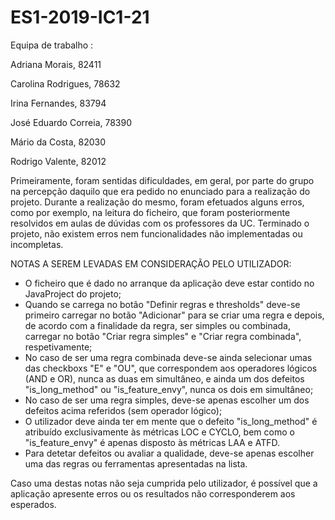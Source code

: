 # ES1-2019-IC1-21
Equipa de trabalho :

Adriana Morais, 82411

Carolina Rodrigues, 78632

Irina Fernandes, 83794

José Eduardo Correia, 78390 

Mário da Costa, 82030

Rodrigo Valente, 82012


  Primeiramente, foram sentidas dificuldades, em geral, por parte do grupo na percepção daquilo que era pedido no enunciado para a realização do projeto. Durante a realização do mesmo, foram efetuados alguns erros, como por exemplo, na leitura do ficheiro, que foram posteriormente resolvidos em aulas de dúvidas com os professores da UC. Terminado o projeto, não existem erros nem funcionalidades não implementadas ou incompletas.

  NOTAS A SEREM LEVADAS EM CONSIDERAÇÃO PELO UTILIZADOR:

  * O ficheiro que é dado no arranque da aplicação deve estar contido no JavaProject do projeto;
  * Quando se carrega no botão "Definir regras e thresholds" deve-se primeiro carregar no botão "Adicionar" para se criar uma regra e depois, de acordo com a finalidade da regra, ser simples ou combinada, carregar no botão "Criar regra simples" e "Criar regra combinada", respetivamente;
  * No caso de ser uma regra combinada deve-se ainda selecionar umas das checkboxs "E" e "OU", que correspondem aos operadores lógicos (AND e OR), nunca as duas em simultâneo, e ainda um dos defeitos "is_long_method" ou "is_feature_envy", nunca os dois em simultâneo;
  * No caso de ser uma regra simples, deve-se apenas escolher um dos defeitos acima referidos (sem operador lógico);
  * O utilizador deve ainda ter em mente que o defeito "is_long_method" é atribuído exclusivamente às métricas LOC e CYCLO, bem como o "is_feature_envy" é apenas disposto às métricas LAA e ATFD.
  * Para detetar defeitos ou avaliar a qualidade, deve-se apenas escolher uma das regras ou ferramentas apresentadas na lista.

Caso uma destas notas não seja cumprida pelo utilizador, é possível que a aplicação apresente erros ou os resultados não corresponderem aos esperados.

